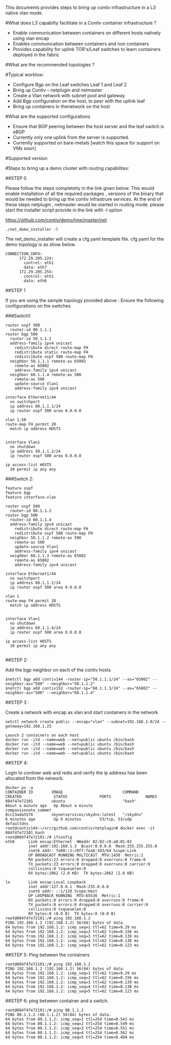This documents provides steps to bring up contiv infrastructure in a L3 native vlan mode. 

#What does L3 capabilty facilitate in a Contiv container infrastructure ?

-  Enable communication between containers on different hosts natively using vlan encap 
-  Enables communication between containers and non containers 
-  Provides capability for uplink TOR's/Leaf switches to learn containers deployed in the fabric

#What are the recommended topologies ?




#Typical worklow:
- Configure Bgp on the Leaf switches Leaf 1 and Leaf 2 
- Bring up Contiv – netplugin and netmaster
- Create a Vlan network with subnet pool and gateway
- Add Bgp configuration on the host, to peer with the uplink leaf
- Bring up containers in thenetwork on the host



#What are the supported configurations

- Ensure that BGP peering between the host server and the leaf switch is eBGP
- Currently only one uplink from the server is supported. 
- Currently supported on bare-metals [watch this space for support on VMs soon]

 #Supported version


#Steps to bring up a demo cluster with routing capabilites:

##STEP 0 

Please follow the steps completetly in the link given below. This would enable installation of all the required packages , versions of the binary that would be needed to bring up the contiv infrastrure services. At the end of these steps netplugin , netmaster would be started in routing mode. please start the installer script provide in the link with -l option

https://github.com/contiv/demo/tree/master/net
```
./net_demo_installer -l 
```

The net_demo_installer will create a cfg.yaml template file. 
cfg.yaml for the demo topology is as show below.
```
CONNECTION_INFO:
      172.29.205.224:
        control: eth1
        data: eth7
      172.29.205.255:
        control: eth1
        data: eth6
```

##STEP 1 

If you are using the sample topology provided above :
Ensure the following configurations on the switches

###Switch1: 
```
router ospf 500
  router-id 80.1.1.1
router bgp 500
  router-id 50.1.1.2
  address-family ipv4 unicast
    redistribute direct route-map FH
    redistribute static route-map FH
    redistribute ospf 500 route-map FH
  neighbor 50.1.1.1 remote-as 65002
    remote-as 65002
    address-family ipv4 unicast
  neighbor 60.1.1.4 remote-as 500
    remote-as 500
    update-source Vlan1
    address-family ipv4 unicast
    
interface Ethernet1/44
  no switchport
  ip address 80.1.1.1/24
  ip router ospf 500 area 0.0.0.0

vlan 1,50
route-map FH permit 20
  match ip address HOSTS


interface Vlan1
  no shutdown
  ip address 50.1.1.2/24
  ip router ospf 500 area 0.0.0.0

ip access-list HOSTS
  10 permit ip any any
```
  
###Switch 2:

```
feature ospf
feature bgp
feature interface-vlan

router ospf 500
  router-id 80.1.1.2
router bgp 500
  router-id 60.1.1.4
  address-family ipv4 unicast
    redistribute direct route-map FH
    redistribute ospf 500 route-map FH
  neighbor 50.1.1.2 remote-as 500
    remote-as 500
    update-source Vlan1
    address-family ipv4 unicast
  neighbor 60.1.1.3 remote-as 65002
    remote-as 65002
    address-family ipv4 unicast
    
interface Ethernet1/44
  no switchport
  ip address 80.1.1.2/24
  ip router ospf 500 area 0.0.0.0
  
vlan 1
route-map FH permit 20
  match ip address HOSTS


interface Vlan1
  no shutdown
  ip address 60.1.1.4/24
  ip router ospf 500 area 0.0.0.0
  
ip access-list HOSTS
  10 permit ip any any
  
```

##STEP 2:

Add the bgp neighbor on each of the contiv hosts 
```
$netctl bgp add contiv144 -router-ip="50.1.1.1/24" --as="65002" --neighbor-as="500" --neighbor="50.1.1.2"
$netctl bgp add contiv152 -router-ip="60.1.1.3/24" --as="65002" --neighbor-as="500" --neighbor="60.1.1.4"
```

##STEP 3 :

Create a network with encap as vlan and start containers in the network
```
netctl network create public --encap="vlan" --subnet=192.168.1.0/24 --gateway=192.168.1.25

Launch 2 containers on each host
docker run -itd --name=web --net=public ubuntu /bin/bash
docker run -itd --name=web --net=public ubuntu /bin/bash
docker run -itd --name=web --net=public ubuntu /bin/bash
docker run -itd --name=web --net=public ubuntu /bin/bash
```
##STEP 4:

Login to continer web and redis and verify the ip address has been allocated from the network. 
```
docker ps -a
CONTAINER ID        IMAGE                          COMMAND             CREATED              STATUS              PORTS               NAMES
084f47e72101        ubuntu                         "bash"              About a minute ago   Up About a minute                       compassionate_sammet
0cc23ada5578        skynetservices/skydns:latest   "/skydns"           6 minutes ago        Up 6 minutes        53/tcp, 53/udp      defaultdns
root@contiv144:~/src/github.com/contiv/netplugin# docker exec -it 084f47e72101 bash
root@084f47e72101:/# ifconfig
eth0      Link encap:Ethernet  HWaddr 02:02:c0:a8:01:03
          inet addr:192.168.1.3  Bcast:0.0.0.0  Mask:255.255.255.0
          inet6 addr: fe80::2:c0ff:fea8:103/64 Scope:Link
          UP BROADCAST RUNNING MULTICAST  MTU:1450  Metric:1
          RX packets:23 errors:0 dropped:0 overruns:0 frame:0
          TX packets:23 errors:0 dropped:0 overruns:0 carrier:0
          collisions:0 txqueuelen:0
          RX bytes:2062 (2.0 KB)  TX bytes:2062 (2.0 KB)

lo        Link encap:Local Loopback
          inet addr:127.0.0.1  Mask:255.0.0.0
          inet6 addr: ::1/128 Scope:Host
          UP LOOPBACK RUNNING  MTU:65536  Metric:1
          RX packets:0 errors:0 dropped:0 overruns:0 frame:0
          TX packets:0 errors:0 dropped:0 overruns:0 carrier:0
          collisions:0 txqueuelen:0
          RX bytes:0 (0.0 B)  TX bytes:0 (0.0 B)
root@084f47e72101:/# ping 192.168.1.2
PING 192.168.1.2 (192.168.1.2) 56(84) bytes of data.
64 bytes from 192.168.1.2: icmp_seq=1 ttl=62 time=9.29 ms
64 bytes from 192.168.1.2: icmp_seq=2 ttl=62 time=0.156 ms
64 bytes from 192.168.1.2: icmp_seq=3 ttl=62 time=0.139 ms
64 bytes from 192.168.1.2: icmp_seq=4 ttl=62 time=0.130 ms
64 bytes from 192.168.1.2: icmp_seq=5 ttl=62 time=0.123 ms

```

##STEP 5:
Ping between the containers

```
root@084f47e72101:/# ping 192.168.1.2
PING 192.168.1.2 (192.168.1.2) 56(84) bytes of data.
64 bytes from 192.168.1.2: icmp_seq=1 ttl=62 time=9.29 ms
64 bytes from 192.168.1.2: icmp_seq=2 ttl=62 time=0.156 ms
64 bytes from 192.168.1.2: icmp_seq=3 ttl=62 time=0.139 ms
64 bytes from 192.168.1.2: icmp_seq=4 ttl=62 time=0.130 ms
64 bytes from 192.168.1.2: icmp_seq=5 ttl=62 time=0.123 ms

```

##STEP 6:
ping between container and a switch. 

```
root@084f47e72101:/# ping 80.1.1.2
PING 80.1.1.2 (80.1.1.2) 56(84) bytes of data.
64 bytes from 80.1.1.2: icmp_seq=1 ttl=254 time=0.541 ms
64 bytes from 80.1.1.2: icmp_seq=2 ttl=254 time=0.549 ms
64 bytes from 80.1.1.2: icmp_seq=3 ttl=254 time=0.551 ms
64 bytes from 80.1.1.2: icmp_seq=4 ttl=254 time=0.562 ms
64 bytes from 80.1.1.2: icmp_seq=5 ttl=254 time=0.484 ms
```




















